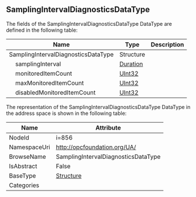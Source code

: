 <!-- datatype -->
## SamplingIntervalDiagnosticsDataType
  
<!-- end of description -->
The fields of the SamplingIntervalDiagnosticsDataType DataType are defined in the following table:  

|Name|Type|Description|
|---|---|---|
|SamplingIntervalDiagnosticsDataType|Structure||
|&nbsp;&nbsp;&nbsp;&nbsp;samplingInterval|[Duration](../../DataTypes/Duration/readme.md)||
|&nbsp;&nbsp;&nbsp;&nbsp;monitoredItemCount|[UInt32](../../DataTypes/UInt32/readme.md)||
|&nbsp;&nbsp;&nbsp;&nbsp;maxMonitoredItemCount|[UInt32](../../DataTypes/UInt32/readme.md)||
|&nbsp;&nbsp;&nbsp;&nbsp;disabledMonitoredItemCount|[UInt32](../../DataTypes/UInt32/readme.md)||

The representation of the SamplingIntervalDiagnosticsDataType DataType in the address space is shown in the following table:  

|Name|Attribute|
|---|---|
|NodeId|i=856|
|NamespaceUri|http://opcfoundation.org/UA/|
|BrowseName|SamplingIntervalDiagnosticsDataType|
|IsAbstract|False|
|BaseType|[Structure](../../DataTypes/Structure/readme.md)|
|Categories||


